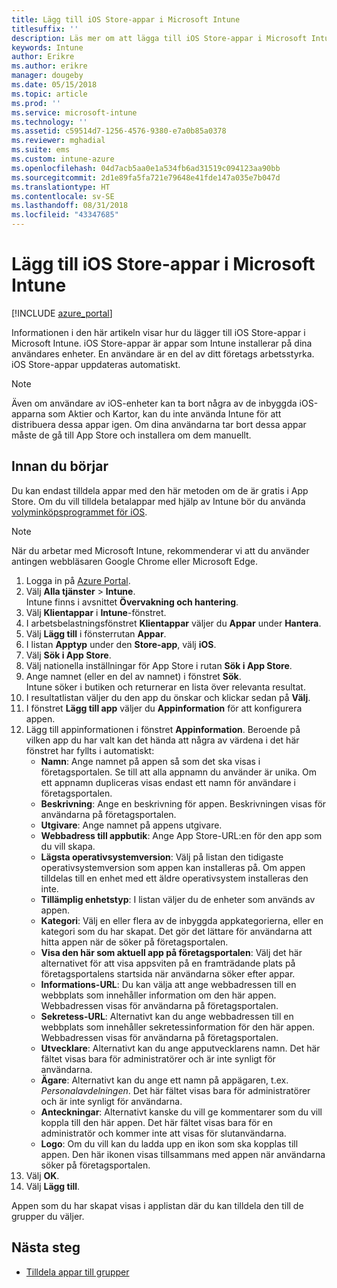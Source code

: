 ```yaml
---
title: Lägg till iOS Store-appar i Microsoft Intune
titlesuffix: ''
description: Läs mer om att lägga till iOS Store-appar i Microsoft Intune.
keywords: Intune
author: Erikre
ms.author: erikre
manager: dougeby
ms.date: 05/15/2018
ms.topic: article
ms.prod: ''
ms.service: microsoft-intune
ms.technology: ''
ms.assetid: c59514d7-1256-4576-9380-e7a0b85a0378
ms.reviewer: mghadial
ms.suite: ems
ms.custom: intune-azure
ms.openlocfilehash: 04d7acb5aa0e1a534fb6ad31519c094123aa90bb
ms.sourcegitcommit: 2d1e89fa5fa721e79648e41fde147a035e7b047d
ms.translationtype: HT
ms.contentlocale: sv-SE
ms.lasthandoff: 08/31/2018
ms.locfileid: "43347685"
---
```

# <a name="add-ios-store-apps-to-microsoft-intune"></a>Lägg till iOS Store-appar i Microsoft Intune

[!INCLUDE [azure_portal](./includes/azure_portal.md)]

Informationen i den här artikeln visar hur du lägger till iOS Store-appar i Microsoft Intune. iOS Store-appar är appar som Intune installerar på dina användares enheter. En användare är en del av ditt företags arbetsstyrka. iOS Store-appar uppdateras automatiskt.

>[!NOTE]
>Även om användare av iOS-enheter kan ta bort några av de inbyggda iOS-apparna som Aktier och Kartor, kan du inte använda Intune för att distribuera dessa appar igen. Om dina användarna tar bort dessa appar måste de gå till App Store och installera om dem manuellt.

## <a name="before-you-start"></a>Innan du börjar

Du kan endast tilldela appar med den här metoden om de är gratis i App Store. Om du vill tilldela betalappar med hjälp av Intune bör du använda [volyminköpsprogrammet för iOS](vpp-apps-ios.md).

>[!NOTE]
>När du arbetar med Microsoft Intune, rekommenderar vi att du använder antingen webbläsaren Google Chrome eller Microsoft Edge.

1. Logga in på [Azure Portal](https://portal.azure.com).
2. Välj **Alla tjänster** > **Intune**.  
    Intune finns i avsnittet **Övervakning och hantering**.
3. Välj **Klientappar** i **Intune**-fönstret.
4. I arbetsbelastningsfönstret **Klientappar** väljer du **Appar** under **Hantera**.
5. Välj **Lägg till** i fönsterrutan **Appar**.
6. I listan **Apptyp** under den **Store-app**, välj **iOS**.
7. Välj **Sök i App Store**.
8. Välj nationella inställningar för App Store i rutan **Sök i App Store**.
9. Ange namnet (eller en del av namnet) i fönstret **Sök**.  
    Intune söker i butiken och returnerar en lista över relevanta resultat.
10. I resultatlistan väljer du den app du önskar och klickar sedan på **Välj**.
11. I fönstret **Lägg till app** väljer du **Appinformation** för att konfigurera appen.
12. Lägg till appinformationen i fönstret **Appinformation**. Beroende på vilken app du har valt kan det hända att några av värdena i det här fönstret har fyllts i automatiskt:
    - **Namn**: Ange namnet på appen så som det ska visas i företagsportalen. Se till att alla appnamn du använder är unika. Om ett appnamn dupliceras visas endast ett namn för användare i företagsportalen.
    - **Beskrivning**: Ange en beskrivning för appen. Beskrivningen visas för användarna på företagsportalen.
    - **Utgivare**: Ange namnet på appens utgivare.
    - **Webbadress till appbutik**: Ange App Store-URL:en för den app som du vill skapa.
    - **Lägsta operativsystemversion**: Välj på listan den tidigaste operativsystemversion som appen kan installeras på. Om appen tilldelas till en enhet med ett äldre operativsystem installeras den inte.
    - **Tillämplig enhetstyp**: I listan väljer du de enheter som används av appen.
    - **Kategori**: Välj en eller flera av de inbyggda appkategorierna, eller en kategori som du har skapat. Det gör det lättare för användarna att hitta appen när de söker på företagsportalen.
    - **Visa den här som aktuell app på företagsportalen**: Välj det här alternativet för att visa appsviten på en framträdande plats på företagsportalens startsida när användarna söker efter appar.
    - **Informations-URL**: Du kan välja att ange webbadressen till en webbplats som innehåller information om den här appen. Webbadressen visas för användarna på företagsportalen.
    - **Sekretess-URL**: Alternativt kan du ange webbadressen till en webbplats som innehåller sekretessinformation för den här appen. Webbadressen visas för användarna på företagsportalen.
    - **Utvecklare**: Alternativt kan du ange apputvecklarens namn. Det här fältet visas bara för administratörer och är inte synligt för användarna.
    - **Ägare**: Alternativt kan du ange ett namn på appägaren, t.ex. *Personalavdelningen*. Det här fältet visas bara för administratörer och är inte synligt för användarna.
    - **Anteckningar**: Alternativt kanske du vill ge kommentarer som du vill koppla till den här appen. Det här fältet visas bara för en administratör och kommer inte att visas för slutanvändarna.
    - **Logo**: Om du vill kan du ladda upp en ikon som ska kopplas till appen. Den här ikonen visas tillsammans med appen när användarna söker på företagsportalen.
13. Välj **OK**.
14. Välj **Lägg till**.

Appen som du har skapat visas i applistan där du kan tilldela den till de grupper du väljer.

## <a name="next-steps"></a>Nästa steg

- [Tilldela appar till grupper](apps-deploy.md)
